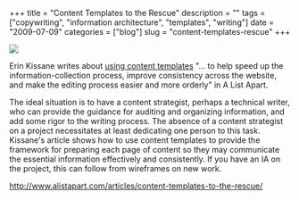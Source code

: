 +++
title = "Content Templates to the Rescue"
description = ""
tags = ["copywriting", "information architecture", "templates", "writing"]
date = "2009-07-09"
categories = ["blog"]
slug = "content-templates-rescue"
+++



  <div class="notebook-screenshot"><a href="http://www.alistapart.com/articles/content-templates-to-the-rescue/"><img id='bluga-thumbnail-1813' class='bluga-thumbnail large' src='http://media.konigi.com/bluga/
wt4a55ec6a2256d.jpg'/></a></div><p>Erin Kissane writes about <a href="http://www.alistapart.com/articles/content-templates-to-the-rescue/">using content templates</a> "... to help speed up the information-collection process, improve consistency across the website, and make the editing process easier and more orderly" in A List Apart.</p>
<p>The ideal situation is to have a content strategist, perhaps a technical writer, who can provide the guidance for auditing and organizing information, and add some rigor to the writing process. The absence of a content strategist on a project necessitates at least dedicating one person to this task. Kissane's article shows how to use content templates to provide the framework for preparing each page of content so they may communicate the essential information effectively and consistently. If you have an IA on the project, this can follow from wireframes on new work.</p>
    
  <a href="http://www.alistapart.com/articles/content-templates-to-the-rescue/">http://www.alistapart.com/articles/content-templates-to-the-rescue/</a>
